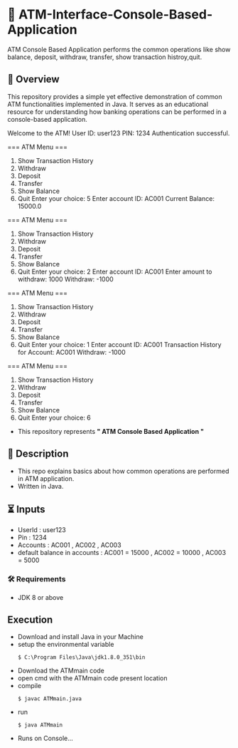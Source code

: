 # 🏧 ATM-Interface-Console-Based-Application
ATM Console Based Application performs the common operations like show balance, deposit, withdraw, transfer, show transaction histroy,quit.
## 📖 Overview
This repository provides a simple yet effective demonstration of common ATM functionalities implemented in Java. It serves as an educational resource for understanding how banking operations can be performed in a console-based application.

Welcome to the ATM!
User ID: user123
PIN: 1234
Authentication successful.

=== ATM Menu ===
1. Show Transaction History
2. Withdraw
3. Deposit
4. Transfer
5. Show Balance
6. Quit
Enter your choice: 5
Enter account ID: AC001
Current Balance: 15000.0

=== ATM Menu ===
1. Show Transaction History
2. Withdraw
3. Deposit
4. Transfer
5. Show Balance
6. Quit
Enter your choice: 2
Enter account ID: AC001
Enter amount to withdraw: 1000
Withdraw: -1000

=== ATM Menu ===
1. Show Transaction History
2. Withdraw
3. Deposit
4. Transfer
5. Show Balance
6. Quit
Enter your choice: 1
Enter account ID: AC001
Transaction History for Account: AC001
Withdraw: -1000

=== ATM Menu ===
1. Show Transaction History
2. Withdraw
3. Deposit
4. Transfer
5. Show Balance
6. Quit
Enter your choice: 6

- This repository represents **" ATM Console Based Application "**

## 📝 Description
- This repo explains basics about how common operations are performed in ATM application.
- Written in Java.

## ⏳ Inputs
- UserId : user123
- Pin : 1234
- Accounts : AC001 , AC002 , AC003
- default balance in accounts : AC001 = 15000 , AC002 = 10000 , AC003 = 5000

### :hammer_and_wrench: Requirements
- JDK 8 or above

## Execution
- Download and install Java in your Machine
- setup the environmental variable
  ```
  $ C:\Program Files\Java\jdk1.8.0_351\bin
  ```
- Download the ATMmain code
- open cmd with the ATMmain code present location
- compile
  ```
  $ javac ATMmain.java
  ```
- run
  ```
  $ java ATMmain
  ```
- Runs on Console...

